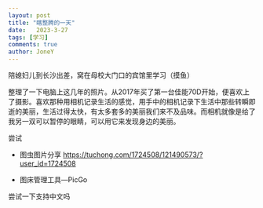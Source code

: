 ```yaml
---
layout: post
title: "瞎整腾的一天"
date:   2023-3-27
tags: [学习]
comments: true
author: JoneY
---
```


陪媳妇儿到长沙出差，窝在母校大门口的宾馆里学习（摸鱼）

整理了一下电脑上这几年的照片。从2017年买了第一台佳能70D开始，便喜欢上了摄影。喜欢那种用相机记录生活的感觉，用手中的相机记录下生活中那些转瞬即逝的美丽，生活过得太快，有太多套多的美丽我们来不及品味。而相机就像是给了我另一双可以暂停的眼睛，可以用它来发现身边的美丽。


尝试

+ 图虫图片分享
https://tuchong.com/1724508/121490573/?user_id=1724508

+ 图床管理工具—PicGo 


<!-- more -->


尝试一下支持中文吗


